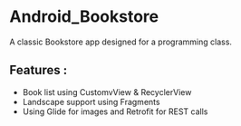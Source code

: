 # Android_Bookstore

A classic Bookstore app designed for a programming class.

## Features :

- Book list using CustomvView & RecyclerView
- Landscape support using Fragments
- Using Glide for images and Retrofit for REST calls

